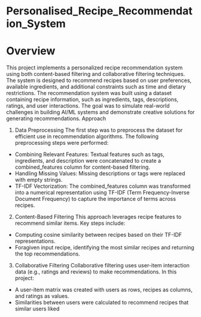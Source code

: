 # Personalised_Recipe_Recommendation_System

# Overview
 This project implements a personalized recipe recommendation system using both
 content-based filtering and collaborative filtering techniques. The system is designed to
 recommend recipes based on user preferences, available ingredients, and additional constraints
 such as time and dietary restrictions.
 The recommendation system was built using a dataset containing recipe information, such as
 ingredients, tags, descriptions, ratings, and user interactions. The goal was to simulate
 real-world challenges in building AI/ML systems and demonstrate creative solutions for
 generating recommendations.
 Approach
 1. Data Preprocessing
 The first step was to preprocess the dataset for efficient use in recommendation algorithms. The
 following preprocessing steps were performed:
 - Combining Relevant Features: Textual features such as tags, ingredients, and
 description were concatenated to create a combined_features column for
 content-based filtering.
-  Handling Missing Values: Missing descriptions or tags were replaced with empty
 strings.
-  TF-IDF Vectorization: The combined_features column was transformed into a
 numerical representation using TF-IDF (Term Frequency-Inverse Document Frequency)
 to capture the importance of terms across recipes.
 2. Content-Based Filtering
 This approach leverages recipe features to recommend similar items. Key steps include:
 -  Computing cosine similarity between recipes based on their TF-IDF representations.
-  Foragiven input recipe, identifying the most similar recipes and returning the top
 recommendations.
 3. Collaborative Filtering
 Collaborative filtering uses user-item interaction data (e.g., ratings and reviews) to make
 recommendations. In this project:
 -  A user-item matrix was created with users as rows, recipes as columns, and ratings as
 values.
 -  Similarities between users were calculated to recommend recipes that similar users
 liked
